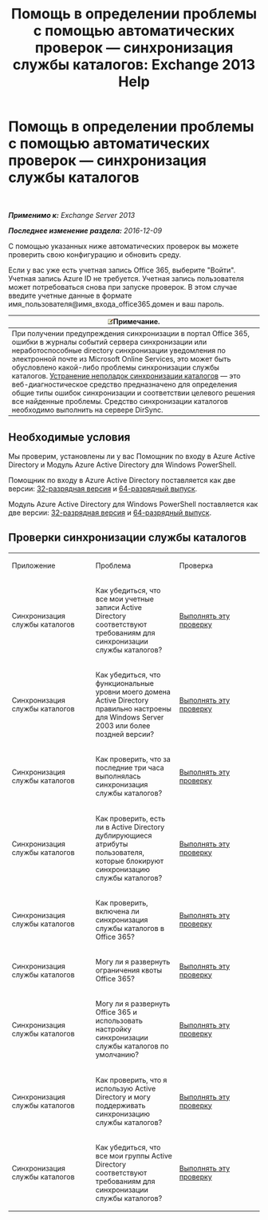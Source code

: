﻿---
title: 'Помощь в определении проблемы с помощью автоматических проверок — синхронизация службы каталогов: Exchange 2013 Help'
TOCTitle: Помощь в определении проблемы с помощью автоматических проверок — синхронизация службы каталогов
ms:assetid: e6ea900a-c382-444c-a8ce-54d392bfeca3
ms:mtpsurl: https://technet.microsoft.com/ru-ru/library/Dn793977(v=EXCHG.150)
ms:contentKeyID: 62633054
ms.date: 05/22/2018
mtps_version: v=EXCHG.150
ms.translationtype: MT
---

# Помощь в определении проблемы с помощью автоматических проверок — синхронизация службы каталогов

 

_**Применимо к:** Exchange Server 2013_

_**Последнее изменение раздела:** 2016-12-09_

С помощью указанных ниже автоматических проверок вы можете проверить свою конфигурацию и обновить среду.

Если у вас уже есть учетная запись Office 365, выберите "Войти". Учетная запись Azure ID не требуется. Учетная запись пользователя может потребоваться снова при запуске проверок. В этом случае введите учетные данные в формате имя\_пользователя@имя\_входа\_office365.домен и ваш пароль.

<table>
<thead>
<tr class="header">
<th><img src="images/JJ126620.note(EXCHG.150).gif" title="Примечание" alt="Примечание" />Примечание.</th>
</tr>
</thead>
<tbody>
<tr class="odd">
<td>При получении предупреждения синхронизации в портал Office 365, ошибки в журналы событий сервера синхронизации или неработоспособные directory синхронизации уведомления по электронной почте из Microsoft Online Services, это может быть обусловлено какой-либо проблемы синхронизации службы каталогов. <a href="https://aka.ms/dsup">Устранение неполадок синхронизации каталогов</a> — это веб-диагностическое средство предназначено для определения общие типы ошибок синхронизации и соответствии целевого решения все найденные проблемы. Средство синхронизации каталогов необходимо выполнить на сервере DirSync.</td>
</tr>
</tbody>
</table>


## Необходимые условия

Мы проверим, установлены ли у вас Помощник по входу в Azure Active Directory и Модуль Azure Active Directory для Windows PowerShell.

Помощник по входу в Azure Active Directory поставляется как две версии: [32-разрядная версия](https://go.microsoft.com/fwlink/?linkid=286261) и [64-разрядный выпуск](https://go.microsoft.com/fwlink/?linkid=286262).

Модуль Azure Active Directory для Windows PowerShell поставляется как две версии: [32-разрядная версия](https://go.microsoft.com/fwlink/?linkid=286258) и [64-разрядный выпуск](https://go.microsoft.com/fwlink/?linkid=286259).

## Проверки синхронизации службы каталогов


<table>
<colgroup>
<col style="width: 33%" />
<col style="width: 33%" />
<col style="width: 33%" />
</colgroup>
<tbody>
<tr class="odd">
<td><p>Приложение</p></td>
<td><p>Проблема</p></td>
<td><p>Проверка</p></td>
</tr>
<tr class="even">
<td><p>Синхронизация службы каталогов</p></td>
<td><p>Как убедиться, что все мои учетные записи Active Directory соответствуют требованиям для синхронизации службы каталогов?</p></td>
<td><p><a href="https://go.microsoft.com/?linkid=9834884">Выполнять эту проверку</a></p></td>
</tr>
<tr class="odd">
<td><p>Синхронизация службы каталогов</p></td>
<td><p>Как убедиться, что функциональные уровни моего домена Active Directory правильно настроены для Windows Server 2003 или более поздней версии?</p></td>
<td><p><a href="https://go.microsoft.com/?linkid=9834876">Выполнять эту проверку</a></p></td>
</tr>
<tr class="even">
<td><p>Синхронизация службы каталогов</p></td>
<td><p>Как проверить, что за последние три часа выполнялась синхронизация службы каталогов?</p></td>
<td><p><a href="https://go.microsoft.com/?linkid=9834887">Выполнять эту проверку</a></p></td>
</tr>
<tr class="odd">
<td><p>Синхронизация службы каталогов</p></td>
<td><p>Как проверить, есть ли в Active Directory дублирующиеся атрибуты пользователя, которые блокируют синхронизацию службы каталогов?</p></td>
<td><p><a href="https://go.microsoft.com/?linkid=9834883">Выполнять эту проверку</a></p></td>
</tr>
<tr class="even">
<td><p>Синхронизация службы каталогов</p></td>
<td><p>Как проверить, включена ли синхронизация службы каталогов в Office 365?</p></td>
<td><p><a href="https://go.microsoft.com/?linkid=9834887">Выполнять эту проверку</a></p></td>
</tr>
<tr class="odd">
<td><p>Синхронизация службы каталогов</p></td>
<td><p>Могу ли я развернуть ограничения квоты Office 365?</p></td>
<td><p><a href="https://go.microsoft.com/?linkid=9834920">Выполнять эту проверку</a></p></td>
</tr>
<tr class="even">
<td><p>Синхронизация службы каталогов</p></td>
<td><p>Могу ли я развернуть Office 365 и использовать настройку синхронизации службы каталогов по умолчанию?</p></td>
<td><p><a href="https://go.microsoft.com/?linkid=9834876">Выполнять эту проверку</a></p></td>
</tr>
<tr class="odd">
<td><p>Синхронизация службы каталогов</p></td>
<td><p>Как проверить, что я использую Active Directory и могу поддерживать синхронизацию службы каталогов?</p></td>
<td><p><a href="https://go.microsoft.com/?linkid=9834886">Выполнять эту проверку</a></p></td>
</tr>
<tr class="even">
<td><p>Синхронизация службы каталогов</p></td>
<td><p>Как убедиться, что все мои группы Active Directory соответствуют требованиям для синхронизации службы каталогов?</p></td>
<td><p><a href="https://go.microsoft.com/?linkid=9834913">Выполнять эту проверку</a></p></td>
</tr>
</tbody>
</table>

